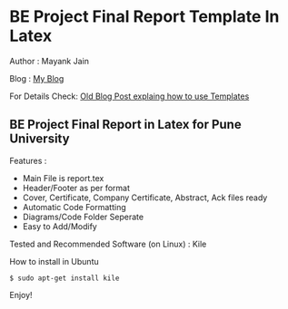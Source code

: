 BE Project Final Report Template In Latex
================================

Author : Mayank Jain

Blog : [My Blog](http://firesofmay.blogspot.in/)

For Details Check: [Old Blog Post explaing how to use Templates](http://firesofmay.blogspot.in/2011/10/latex-project-report-template.html)


BE Project Final Report in Latex for Pune University
---------------

Features :
- Main File is report.tex
- Header/Footer as per format
- Cover, Certificate, Company Certificate, Abstract, Ack files ready
- Automatic Code Formatting
- Diagrams/Code Folder Seperate
- Easy to Add/Modify

Tested and Recommended Software (on Linux) : Kile

How to install in Ubuntu 

    $ sudo apt-get install kile

Enjoy!